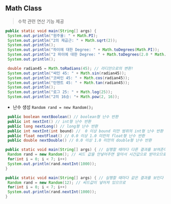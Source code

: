 ## Math Class
> 수학 관련 연산 기능 제공
```java
public static void main(String[] args) {
 System.out.println("원주율: " + Math.PI);
 System.out.println("2의 제곱근: " + Math.sqrt(2));
 System.out.println();
 System.out.println("파이에 대한 Degree: " + Math.toDegrees(Math.PI));
 System.out.println("2 파이에 대한 Degree: " + Math.toDegrees(2.0 * Math.PI));
 System.out.println();

 double radian45 = Math.toRadians(45); // 라디안으로의 변환!
 System.out.println("싸인 45: " + Math.sin(radian45));
 System.out.println("코싸인 45: " + Math.cos(radian45));
 System.out.println("탄젠트 45: " + Math.tan(radian45));
 System.out.println();
 System.out.println("로그 25: " + Math.log(25));
 System.out.println("2의 16승: "+ Math.pow(2, 16));
``` 

- 난수 생성
```Random rand = new Random();```
```java
 public boolean nextBoolean() // boolean형 난수 반환
 public int nextInt() // int형 난수 반환
 public long nextLong() // long형 난수 반환
 public int nextInt(int bound) //  0 이상 bound 미만 범위의 int형 난수 반환
 public float nextFloat() // 0.0 이상 1.0 미만의 float형 난수 반환
 public double nextDouble() // 0.0 이상 1.0 미만의 double형 난수 반환
```

```java
public static void main(String[] args) { // 실행할 때마다 다른 결과를 보여준다.
 Random rand = new Random(); // 씨드 값을 안넣어주면 알아서 시간값으로 받아오므로
 for(int i = 0; i < 7; i++)
 System.out.println(rand.nextInt(1000));
}
```
```java
public static void main(String[] args) { // 실행할 때마다 같은 결과를 보인다
 Random rand = new Random(12); // 씨드값이 넣어져 있으므로 
 for(int i = 0; i < 7; i++)
 System.out.println(rand.nextInt(1000));
}
```


